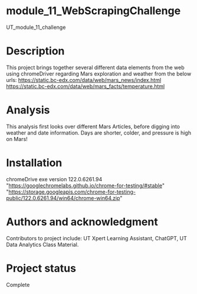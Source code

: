 # module_11_WebScrapingChallenge
UT_module_11_challenge

# Description
This project brings together several different data elements from the web using chromeDriver regarding Mars exploration and weather from the below urls:
https://static.bc-edx.com/data/web/mars_news/index.html
https://static.bc-edx.com/data/web/mars_facts/temperature.html


# Analysis
This analysis first looks over different Mars Articles, before digging into weather and date information. Days are shorter, colder, and pressure is high on Mars!

# Installation
chromeDrive exe version 122.0.6261.94
"https://googlechromelabs.github.io/chrome-for-testing/#stable" 
"https://storage.googleapis.com/chrome-for-testing-public/122.0.6261.94/win64/chrome-win64.zip"

# Authors and acknowledgment
Contributors to project include: UT Xpert Learning Assistant, ChatGPT, UT Data Analytics Class Material.

# Project status
Complete
